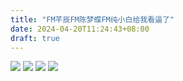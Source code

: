 ```yaml
---
title: "FM芊辰FM陈梦蝶FM纯小白给我看逼了"
date: 2024-04-20T11:24:43+08:00
draft: true
---
```

![](/img/7777.png)
![](/img/mmexport1713588467845.jpg)
![](/img/mmexport1713588472938.jpg)
![](/img/mmexport1713588478569.jpg)
